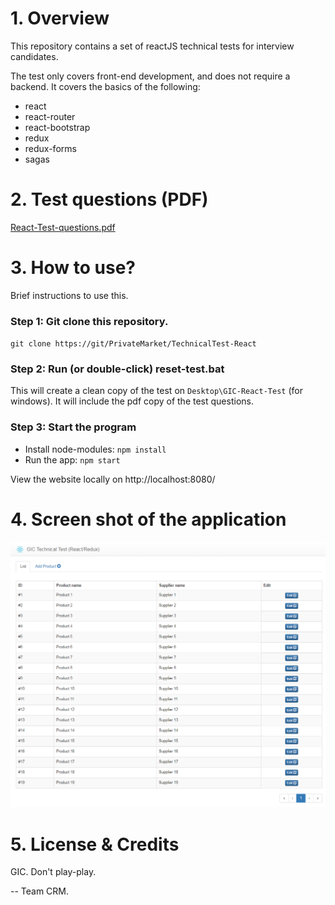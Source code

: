 # 1. Overview

This repository contains a set of reactJS technical tests for interview candidates. 

The test only covers front-end development, and does not require a backend.
It covers the basics of the following: 

- react
- react-router
- react-bootstrap
- redux
- redux-forms
- sagas

# 2. Test questions (PDF)

[React-Test-questions.pdf](react-techtest/React-Test-questions.pdf)

# 3. How to use?

Brief instructions to use this.

### Step 1: Git clone this repository.

`
git clone https://git/PrivateMarket/TechnicalTest-React
`

### Step 2: Run (or double-click) reset-test.bat

This will create a clean copy of the test on `Desktop\GIC-React-Test` (for windows).
It will include the pdf copy of the test questions.

### Step 3: Start the program

- Install node-modules: `npm install`
- Run the app: `npm start`

View the website locally on http://localhost:8080/

# 4. Screen shot of the application

![alt text](notes/screenshot.png)

# 5. License & Credits

GIC. Don't play-play.

-- Team CRM.
